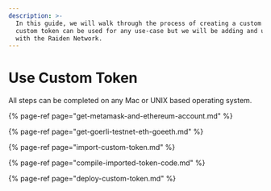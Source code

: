 ```yaml
---
description: >-
  In this guide, we will walk through the process of creating a custom token. A
  custom token can be used for any use-case but we will be adding and using it
  with the Raiden Network.
---
```


# Use Custom Token

All steps can be completed on any Mac or UNIX based operating system.

{% page-ref page="get-metamask-and-ethereum-account.md" %}

{% page-ref page="get-goerli-testnet-eth-goeeth.md" %}

{% page-ref page="import-custom-token.md" %}

{% page-ref page="compile-imported-token-code.md" %}

{% page-ref page="deploy-custom-token.md" %}

